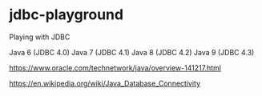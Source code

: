 # jdbc-playground
Playing with JDBC

Java 6 (JDBC 4.0)
Java 7 (JDBC 4.1) 
Java 8 (JDBC 4.2)
Java 9 (JDBC 4.3)

https://www.oracle.com/technetwork/java/overview-141217.html

https://en.wikipedia.org/wiki/Java_Database_Connectivity
